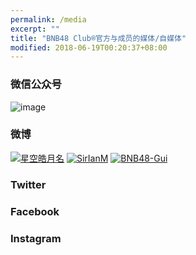 ```yaml
---
permalink: /media
excerpt: ""
title: "BNB48 Club®官方与成员的媒体/自媒体"
modified: 2018-06-19T00:20:37+08:00
---
```

### 微信公众号 
![image](http://bnb48.club/assets/qrcode_for_bnb48_mp.jpg)
### 微博
[![星空皓月名](https://tvax4.sinaimg.cn/crop.0.0.996.996.180/9f0adb99ly8foydvzqpe1j20ro0ro75n.jpg "星空皓月名")](https://weibo.com/272110082)
[![SirIanM](https://tvax3.sinaimg.cn/crop.0.0.512.512.180/005zmCdEly8fs2jfggtpbj30e80e8t95.jpg "SirIanM")](https://weibo.com/bnb48sirian)
[![BNB48-Gui](https://tvax1.sinaimg.cn/crop.0.0.627.627.180/61800868ly8fsc2l3ymcyj20hs0hswfg.jpg "BNB48-Gui")](https://weibo.com/1635780712)
### Twitter
### Facebook
### Instagram
